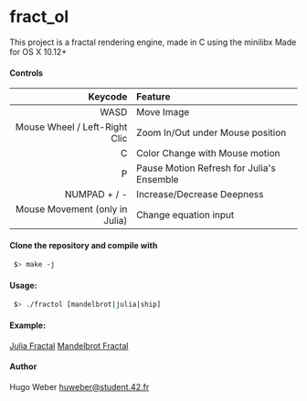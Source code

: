 # fract_ol

This project is a fractal rendering engine, made in C using the minilibx
Made for OS X 10.12+


#### Controls

| Keycode | Feature |
| ---: | :----|
| WASD | Move Image |
| Mouse Wheel / Left-Right Clic | Zoom In/Out under Mouse position |
| C | Color Change with Mouse motion |
| P | Pause Motion Refresh for Julia's Ensemble |
| NUMPAD + / - | Increase/Decrease Deepness |
| Mouse Movement (only in Julia) | Change equation input |

#### Clone the repository and compile with
```bash
 $> make -j
```


#### Usage:
```bash
 $> ./fractol [mandelbrot|julia|ship]
```

#### Example:

[Julia Fractal](./img/julia_1.png)
[Mandelbrot Fractal](./img/mandelbrot_1.png)

#### Author
Hugo Weber
huweber@student.42.fr
